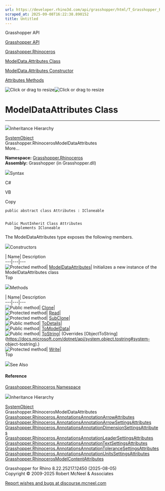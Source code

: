 ```yaml
---
url: https://developer.rhino3d.com/api/grasshopper/html/T_Grasshopper_Rhinoceros_ModelData_Attributes.htm
scraped_at: 2025-09-08T16:22:38.890152
title: Untitled
---
```


Grasshopper API

[Grasshopper API](../html/723c01da-9986-4db2-8f53-6f3a7494df75.htm
"Grasshopper API")

[Grasshopper.Rhinoceros](../html/N_Grasshopper_Rhinoceros.htm
"Grasshopper.Rhinoceros")

[ModelData.Attributes
Class](../html/T_Grasshopper_Rhinoceros_ModelData_Attributes.htm
"ModelData.Attributes Class")

[ModelData.Attributes Constructor
](../html/M_Grasshopper_Rhinoceros_ModelData_Attributes__ctor.htm
"ModelData.Attributes Constructor ")

[Attributes
Methods](../html/Methods_T_Grasshopper_Rhinoceros_ModelData_Attributes.htm
"Attributes Methods")

![Click or drag to resize](../icons/TocOpen.gif)![Click or drag to
resize](../icons/TocClose.gif)

# ModelDataAttributes Class  
  
---  
  
![](../icons/SectionExpanded.png)Inheritance Hierarchy

[SystemObject](https://docs.microsoft.com/dotnet/api/system.object)  
Grasshopper.RhinocerosModelDataAttributes  
More...

**Namespace:** [Grasshopper.Rhinoceros](N_Grasshopper_Rhinoceros.htm)  
**Assembly:** Grasshopper (in Grasshopper.dll)

![](../icons/SectionExpanded.png)Syntax

C#

VB

Copy

    
    
    public abstract class Attributes : ICloneable
    
    
    Public MustInherit Class Attributes
    	Implements ICloneable

The ModelDataAttributes type exposes the following members.

![](../icons/SectionExpanded.png)Constructors

| Name| Description  
---|---|---  
![Protected method](../icons/protmethod.gif)|
[ModelDataAttributes](M_Grasshopper_Rhinoceros_ModelData_Attributes__ctor.htm)|
Initializes a new instance of the ModelDataAttributes class  
Top

![](../icons/SectionExpanded.png)Methods

| Name| Description  
---|---|---  
![Public method](../icons/pubmethod.gif)|
[Clone](M_Grasshopper_Rhinoceros_ModelData_Attributes_Clone.htm)|  
![Protected method](../icons/protmethod.gif)|
[Read](M_Grasshopper_Rhinoceros_ModelData_Attributes_Read.htm)|  
![Protected method](../icons/protmethod.gif)|
[SubClone](M_Grasshopper_Rhinoceros_ModelData_Attributes_SubClone.htm)|  
![Public method](../icons/pubmethod.gif)|
[ToDetails](M_Grasshopper_Rhinoceros_ModelData_Attributes_ToDetails.htm)|  
![Public method](../icons/pubmethod.gif)|
[ToModelData](M_Grasshopper_Rhinoceros_ModelData_Attributes_ToModelData.htm)|  
![Public method](../icons/pubmethod.gif)|
[ToString](M_Grasshopper_Rhinoceros_ModelData_Attributes_ToString.htm)|
(Overrides
[ObjectToString](https://docs.microsoft.com/dotnet/api/system.object.tostring#system-
object-tostring).)  
![Protected method](../icons/protmethod.gif)|
[Write](M_Grasshopper_Rhinoceros_ModelData_Attributes_Write.htm)|  
Top

![](../icons/SectionExpanded.png)See Also

#### Reference

[Grasshopper.Rhinoceros Namespace](N_Grasshopper_Rhinoceros.htm)

![](../icons/SectionExpanded.png)Inheritance Hierarchy

[SystemObject](https://docs.microsoft.com/dotnet/api/system.object)  
Grasshopper.RhinocerosModelDataAttributes  
[Grasshopper.Rhinoceros.AnnotationsAnnotationArrowAttributes](T_Grasshopper_Rhinoceros_Annotations_AnnotationArrow_Attributes.htm)  
[Grasshopper.Rhinoceros.AnnotationsAnnotationArrowSettingsAttributes](T_Grasshopper_Rhinoceros_Annotations_AnnotationArrowSettings_Attributes.htm)  
[Grasshopper.Rhinoceros.AnnotationsAnnotationDimensionSettingsAttributes](T_Grasshopper_Rhinoceros_Annotations_AnnotationDimensionSettings_Attributes.htm)  
[Grasshopper.Rhinoceros.AnnotationsAnnotationLeaderSettingsAttributes](T_Grasshopper_Rhinoceros_Annotations_AnnotationLeaderSettings_Attributes.htm)  
[Grasshopper.Rhinoceros.AnnotationsAnnotationTextSettingsAttributes](T_Grasshopper_Rhinoceros_Annotations_AnnotationTextSettings_Attributes.htm)  
[Grasshopper.Rhinoceros.AnnotationsAnnotationToleranceSettingsAttributes](T_Grasshopper_Rhinoceros_Annotations_AnnotationToleranceSettings_Attributes.htm)  
[Grasshopper.Rhinoceros.AnnotationsAnnotationUnitsSettingsAttributes](T_Grasshopper_Rhinoceros_Annotations_AnnotationUnitsSettings_Attributes.htm)  
[Grasshopper.RhinocerosModelContentAttributes](T_Grasshopper_Rhinoceros_ModelContent_Attributes.htm)  

Grasshopper for Rhino 8.22.25217.12450 (2025-08-05)  
Copyright © 2009-2025 Robert McNeel & Associates

[Report wishes and bugs at
discourse.mcneel.com](https://discourse.mcneel.com/c/grasshopper)

